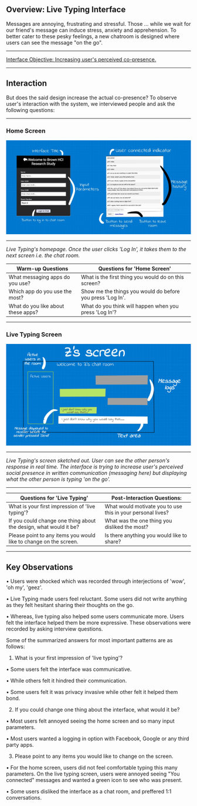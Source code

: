 <!---## Overview

What makes design invisible? Make it good.

This project steps in a user's shoes on what goes on when users try to use a chat room. I observe users interactions with a [public chatroom](http://chatatbrownhci.herokuapp.com), what are users thinking when they interact with the interface and how do they behave. How does the interface make them "feel"? We combine these thoughts, feelings and behaviors and create three personas and one storyboard. --->


<!---## Research Question --->

## Overview: Live Typing Interface

Messages are annoying, frustrating and stressful. Those ... while we wait for our friend's message can induce stress, anxiety and apprehension. To better cater to these pesky feelings, a new chatroom is designed where users can see the message "on the go".

****

[Interface Objective: Increasing user's perceived co-presence.](http://chatatbrownhci.herokuapp.com)

*****

## Interaction

But does the said design increase the actual co-presence? To observe user's interaction with the system, we interviewed people and ask the following questions: 

*****
### Home Screen
![Drawing-2.sketchpad.jpeg](Drawing-2.sketchpad.jpeg)

*****

*Live Typing's homepage. Once the user clicks 'Log In', it takes them to the next screen i.e. the chat room.*


Warm-up Questions | Questions for 'Home Screen'
-----|-------
What messaging apps do you use?  | What is the first thing you would do on this screen? 
Which app do you use the most? | Show me the things you would do before you press 'Log In'. 
What do you like about these apps? | What do you think will happen when you press 'Log In'? 

*****

### Live Typing Screen
![Drawing-1.sketchpad.jpeg](Drawing-1.sketchpad.jpeg)

*****

*Live Typing's screen sketched out. User can see the other person's response in real time. The interface is trying to increase user's perceived social presence in written communication (messaging here) but displaying what the other person is typing 'on the go'.*

*****

Questions for 'Live Typing'  | Post-Interaction Questions:
-----|-------
What is your first impression of 'live typing'? | What would motivate you to use this in your personal lives?
If you could change one thing about the design, what would it be?|  What was the one thing you disliked the most?
Please point to any items you would like to change on the screen. | Is there anything you would like to share?

*****

## Key Observations

• Users were shocked which was recorded through interjections of 'wow', 'oh my', 'geez'.

• Live Typing made users feel reluctant. Some users did not write anything as they felt hesitant sharing their thoughts on the go.

• Whereas, live typing also helped some users communicate more. Users felt the interface helped them be more expressive. These observations were recorded by asking interview questions.

Some of the summarized answers for most important patterns are as follows:

1. What is your first impression of 'live typing'? 

• Some users felt the interface was communicative.

• While others felt it hindred their communication.

• Some users felt it was privacy invasive while other felt it helped them bond.

2. If you could change one thing about the interface, what would it be?

• Most users felt annoyed seeing the home screen and so many input parameters.

• Most users wanted a logging in option with Facebook, Google or any third party apps.

3. Please point to any items you would like to change on the screen.

• For the home screen, users did not feel comfortable typing this many parameters. On the live typing screen, users were annoyed seeing "You connected" messages and wanted a green icon to see who was present.

• Some users disliked the interface as a chat room, and preffered 1:1 conversations.



